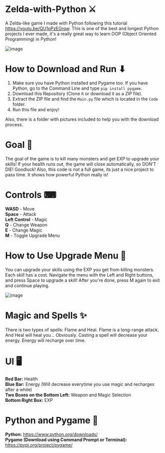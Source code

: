 # Zelda-with-Python ⚔
A Zelda-like game I made with Python following this tutorial https://youtu.be/QU1pPzEGrqw. This is one of the best and longest Python projects I ever made, it's a really great way to learn OOP (Object Oriented Programming) in Python!

![image](https://user-images.githubusercontent.com/85440857/160607397-d085869c-3910-4091-b790-be096ee72b5a.png)

# How to Download and Run ⬇
1. Make sure you have Python installed and Pygame too. If you have Python, go to the Command Line and type `pip install pygame`.
2. Download this Repository (Clone it or download it as a ZIP file).
3. Extract the ZIP file and find the `Main.py` file which is located in the `Code` folder.
4. Run this file and enjoy! <br /> 

Also, there is a folder with pictures included to help you with the download process.

# Goal 🎯
The goal of the game is to kill many monsters and get EXP to upgrade your skills! If your health runs out, the game will close automatically, so DON'T DIE! Goodluck! Also, this code is not a full game, its just a nice project to pass time. It shows how powerful Python really is!

# Controls ⌨
**WASD** - Move <br />
**Space** - Attack <br />
**Left Control** - Magic <br />
**Q** - Change Weapon <br />
**E** - Change Magic <br />
**M** - Toggle Upgrade Menu <br />

# How to Use Upgrade Menu 🔼
You can upgrade your skills using the EXP you get from killing monsters. Each skill has a cost. Navigate the menu with the Left and Right buttons, and press Space to upgrade a skill! After you're done, press M again to exit and continue playing.

![image](https://user-images.githubusercontent.com/85440857/160607803-02bb0038-c4bb-4336-9f0f-c56fcfd053ea.png)

# Magic and Spells ✨
There is two types of spells: Flame and Heal. Flame is a long-range attack. And Heal will heal you... Obviously. Casting a spell will decrease your energy. Energy will recharge over time.

# UI 🖥
**Red Bar:** Health <br />
**Blue Bar:** Energy (Will decrease everytime you use magic and recharges after a while) <br />
**Two Boxes on the Bottom Left:** Weapon and Magic Selection <br />
**Bottom Right Box:** EXP <br />

# Python and Pygame 🐍
**Python:** https://www.python.org/downloads/ <br />
**Pygame (Download using Command Prompt or Terminal):** https://pypi.org/project/pygame/ <br />
